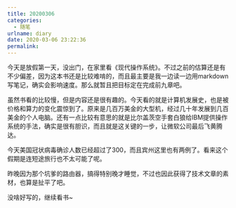 ```yaml
---
title: 20200306
categories:
  - 随笔
urlname: diary
date: 2020-03-06 23:22:36
permalink:
---
```

今天是放假第一天，没出门，在家里看《现代操作系统》。不过之前的估算还是有不少偏差，因为这本书还是比较难啃的，而且最主要是我一边读一边用markdown写笔记，确实会影响速度。那么就暂且把目标定在完成前九章吧。

虽然书看的比较慢，但是内容还是很有趣的。今天看的就是计算机发展史，也是被价格和算力的变化震惊到了。原来是几百万美金的大型机，经过几十年发展到几百美金的个人电脑。还有一点比较有意思的就是比尔盖茨空手套白狼给IBM提供操作系统的手法，确实是很有胆识，而且就是这关键的一步，让微软公司最后飞黄腾达。

今天美国冠状病毒确诊人数已经超过了300，而且宾州这里也有两例了。看来这个假期是连短途旅行也不太可能了呢。

昨晚因为那个坑爹的路由器，搞得特别晚才睡觉，不过也因此获得了技术文章的素材，也算是扯平了吧。

没啥好写的，继续看书~